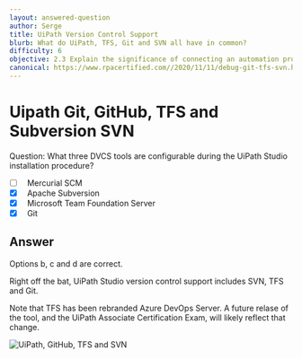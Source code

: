 ```yaml
---
layout: answered-question
author: Serge
title: UiPath Version Control Support
blurb: What do UiPath, TFS, Git and SVN all have in common?
difficulty: 6
objective: 2.3 Explain the significance of connecting an automation project to the version control solution
canonical: https://www.rpacertified.com//2020/11/11/debug-git-tfs-svn.html
---
```


<h1>Uipath Git, GitHub, TFS and Subversion SVN</h1>

Question: What three DVCS tools are configurable during the UiPath Studio installation procedure?

- [ ] &nbsp;  Mercurial SCM
- [x] &nbsp;  Apache Subversion
- [x] &nbsp;  Microsoft Team Foundation Server
- [x] &nbsp;  Git

## Answer

Options b, c and d are correct.

Right off the bat, UiPath Studio version control support includes SVN, TFS and Git. 

Note that TFS has been rebranded Azure DevOps Server. A future relase of the tool, and the UiPath Associate Certification Exam, will likely reflect that change.

<img src="https://files.readme.io/814f52e-team.png" class="img-fluid" alt="UiPath, GitHub, TFS and SVN">

